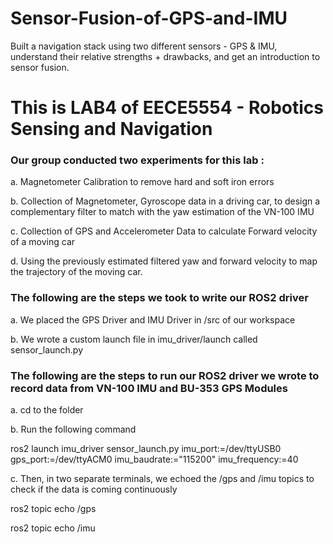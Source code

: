 # Sensor-Fusion-of-GPS-and-IMU
Built a navigation stack using two different sensors - GPS &amp; IMU, understand their relative strengths + drawbacks, and get an introduction to sensor fusion.


# This is LAB4 of EECE5554 - Robotics Sensing and Navigation


### Our group conducted two experiments for this lab :


a. Magnetometer Calibration to remove hard and soft iron errors


b. Collection of Magnetometer, Gyroscope data in a driving car, to design a complementary filter to match with the yaw estimation of the VN-100 IMU


c. Collection of GPS and Accelerometer Data to calculate Forward velocity of a moving car


d. Using the previously estimated filtered yaw and forward velocity to map the trajectory of the moving car.



### The following are the steps we took to write our ROS2 driver


a. We placed the GPS Driver and IMU Driver in /src of our workspace


b. We wrote a custom launch file in imu_driver/launch called sensor_launch.py


### The following are the steps to run our ROS2 driver we wrote to record data from VN-100 IMU and BU-353 GPS Modules


a. cd to the folder


b. Run the following command


ros2 launch imu_driver sensor_launch.py imu_port:=/dev/ttyUSB0 gps_port:=/dev/ttyACM0 imu_baudrate:="115200" imu_frequency:=40


c. Then, in two separate terminals, we echoed the /gps and /imu topics to check if the data is coming continuously


ros2 topic echo /gps


ros2 topic echo /imu





